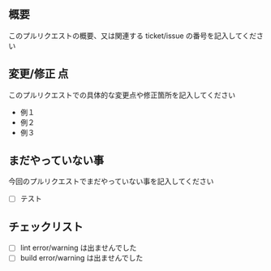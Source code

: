 ## 概要
このプルリクエストの概要、又は関連する ticket/issue の番号を記入してください

## 変更/修正 点
このプルリクエストでの具体的な変更点や修正箇所を記入してください

- 例１
- 例２
- 例３

## まだやっていない事
今回のプルリクエストでまだやっていない事を記入してください

- [ ] テスト

## チェックリスト

- [ ] lint error/warning は出ませんでした
- [ ] build error/warning は出ませんでした